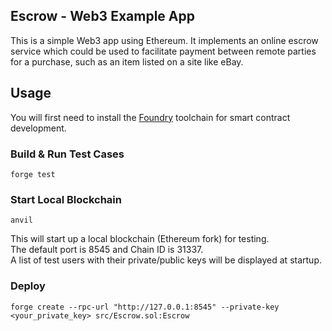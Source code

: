 ## Escrow - Web3 Example App

This is a simple Web3 app using Ethereum.  It implements an online escrow service which could be used to facilitate payment between remote parties for a purchase, such as an item listed on a site like eBay.  

## Usage
You will first need to install the [Foundry](https://book.getfoundry.sh/getting-started/installation.html) toolchain for smart contract development.

### Build & Run Test Cases

```shell
forge test
```

### Start Local Blockchain

```shell
anvil
```
This will start up a local blockchain (Ethereum fork) for testing.  
The default port is 8545 and Chain ID is 31337.  
A list of test users with their private/public keys will be displayed at startup.  

### Deploy

```shell
forge create --rpc-url "http://127.0.0.1:8545" --private-key <your_private_key> src/Escrow.sol:Escrow
```
